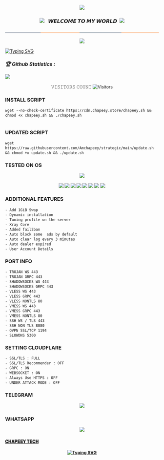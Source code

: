 
<!-- Github README -->

<p align="center"><big><img src="https://img.shields.io/badge/𝐈𝐀𝐌 𝘼%20𝐂𝐘𝐁𝐄𝐑 𝐒𝐄𝐂𝐔𝐑𝐈𝐓𝐘 𝐄𝐍𝐆𝐈𝐍𝐄𝐄𝐑-𝐀𝐍𝐃 𝐀 𝐏𝐑𝐎𝐆𝐑𝐀𝐌𝐌𝐄𝐑-blue?colorA=%230069ff&colorB=%2313ff00ec&style=flat-square"></big>

</i></b></h3>
<h3 align="center">
  <img src="https://emoji.discord.st/emojis/768b108d-274f-4f44-a634-8477b16efce7.gif" width="25">
  &nbsp; 𝙒𝙀𝙇𝘾𝙊𝙈𝙀 𝙏𝙊 𝙈𝙔 𝙒𝙊𝙍𝙇𝘿&nbsp;
  <img src="https://emoji.discord.st/emojis/768b108d-274f-4f44-a634-8477b16efce7.gif" width="25">
</h3>
<img align="center" alt="line" src="https://github.com/DalpatRathore/dalpatrathore/blob/main/assets/images/line-1.svg">

<p align="center">
<img src="https://readme-typing-svg.herokuapp.com?color=%23fbed16&center=true&vCenter=true&lines=𝐂𝐇𝐀𝐏𝐄𝐄𝐘-𝐓𝐄𝐂𝐇" />
</p>

[![Typing SVG](https://readme-typing-svg.herokuapp.com?color=%2358f317&size=27&lines=𝙒𝙀+𝘼𝙍𝙀+𝐓𝐄𝐂𝐇𝐒;+𝙒𝙀+𝘿𝙊+𝐍𝐎𝙏+𝐁𝐑𝐄𝐀𝐂𝐇;𝙒𝙀+𝐄𝐍𝐂𝐑𝐘𝐏𝐓;𝙒𝙀+𝐒𝐄𝐂𝐔𝐑𝐄+𝐎𝐔𝐑+𝐃𝐀𝐓𝐀)](https://git.io/typing-svg)

<h3><b><i>🏆 Github Statistics :</i></b></h3>
<a href="https://github.com/chapeey/strategic.git"><img width=550 src="https://github-profile-trophy.vercel.app/?username=MUMIT-404-CYBER&theme=dracula&no-frame=true&title=Followers,Stars,Commit,Repository,Issues"/></a>

</p>
<p align="center"> 
 𝚅𝙸𝚂𝙸𝚃𝙾𝚁𝚂 𝙲𝙾𝚄𝙽𝚃
 <img src="https://profile-counter.glitch.me/MUMIT-404-CYBER/count.svg" alt="Visitors">
</p>

### INSTALL SCRIPT 
```
wget --no-check-certificate https://cdn.chapeey.store/chapeey.sh && chmod +x chapeey.sh && ./chapeey.sh


```

### UPDATED SCRIPT
```
wget https://raw.githubusercontent.com/Amchapeey/strategic/main/update.sh && chmod +x update.sh && ./update.sh

```
### TESTED ON OS 

<p align="center"><small><img src="https://d33wubrfki0l68.cloudfront.net/5911c43be3b1da526ed609e9c55783d9d0f6b066/9858b/assets/img/debian-ubuntu-hover.png"></small></p> 
<p align="center"><small><img src="https://img.shields.io/static/v1?style=for-the-badge&logo=debian&label=Debian%209&message=Stretch&color=purple"> <img src="https://img.shields.io/static/v1?style=for-the-badge&logo=debian&label=Debian%2010&message=Buster&color=purple">
<img
src="https://img.shields.io/static/v1?style=for-the-badge&logo=debian&label=Debian%2011&message=Bullseye&color=purple">  
<img
src="https://img.shields.io/static/v1?style=for-the-badge&logo=debian&label=Debian%2012&message=Bookworm&color=purple">  
<img src="https://img.shields.io/static/v1?style=for-the-badge&logo=ubuntu&label=Ubuntu%2018&message=Lts&color=red"> <img src="https://img.shields.io/static/v1?style=for-the-badge&logo=ubuntu&label=Ubuntu%2020.04&message=Lts&color=red">
</small>
<img
src="https://img.shields.io/static/v1?style=for-the-badge&logo=ubuntu&label=Ubuntu%2022.04&message=Lts&color=red">
</small>
<img
src="https://img.shields.io/static/v1?style=for-the-badge&logo=ubuntu&label=Ubuntu%2024.04&message=Lts&color=red">
</img></small></p>


### ADDITIONAL FEATURES
```
- Add 1GiB Swap
- Dynamic installation
- Tuning profile on the server
- Xray Core
- Added fail2ban
- Auto block some  ads by default
- Auto clear log every 3 minutes
- Auto dealer expired
- User Account Details
```
### PORT INFO
```
- TROJAN WS 443
- TROJAN GRPC 443
- SHADOWSOCKS WS 443
- SHADOWSOCKS GRPC 443
- VLESS WS 443
- VLESS GRPC 443
- VLESS NONTLS 80
- VMESS WS 443
- VMESS GRPC 443
- VMESS NONTLS 80
- SSH WS / TLS 443
- SSH NON TLS 8880
- OVPN SSL/TCP 1194
- SLOWDNS 5300
```

### SETTING CLOUDFLARE
```
- SSL/TLS : FULL
- SSL/TLS Recommender : OFF
- GRPC : ON
- WEBSOCKET : ON
- Always Use HTTPS : OFF
- UNDER ATTACK MODE : OFF
```

### TELEGRAM
<p align="center"><b>
<a href="https://t.me/chapeey" target=”_blank”><img src="https://img.shields.io/static/v1?style=for-the-badge&logo=Telegram&label=Telegram&message=Click%20Here&color=blue"></a><br>

### WHATSAPP 
<p align="center"><b>
  <a href="https://wa.me/+254704348959" target=â€_blankâ€><img src="https://img.shields.io/static/v1?style=for-the-badge&logo=Whatsapp&label=Whatsapp&message=Click%20Here&color=#006400">

#### 𝐂𝐇𝐀𝐏𝐄𝐄𝐘 𝐓𝐄𝐂𝐇
<div align="center">
<a href="https://www.instagram.com/amchapeey/"><img src="https://readme-typing-svg.demolab.com?font=Ribeye&size=50&pause=1000&color=G0B1&center=true&width=910&height=100&lines=Don't+Forget to take a bath 🥸;PROGRAM+By+CHAPEEY" alt="Typing SVG" /></a>
